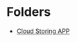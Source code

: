 <body>
  <h1>Folders</h1>
  <ul>
    <a href="http://www.gustavoferreir4.github.io/APPs/Cloud-storing"> <li> Cloud Storing APP</li> </a
  </ul>
</body>
